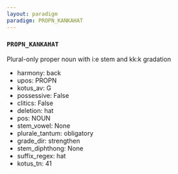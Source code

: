 ```yaml
---
layout: paradigm
paradigm: PROPN_KANKAHAT
---
```

### ` PROPN_KANKAHAT `

Plural-only proper noun with i:e stem and kk:k gradation
* harmony: back
* upos: PROPN
* kotus_av: G
* possessive: False
* clitics: False
* deletion: hat
* pos: NOUN
* stem_vowel: None
* plurale_tantum: obligatory
* grade_dir: strengthen
* stem_diphthong: None
* suffix_regex: hat
* kotus_tn: 41
